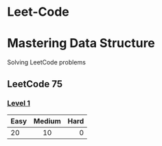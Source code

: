 # Leet-Code

# Mastering Data Structure

Solving LeetCode problems 

##  LeetCode 75 

###  [Level 1](https://github.com/from-iqwerty-import-IQ/Leet-Code/blob/main/LeetCode%2075/Level%201.md)
| Easy| Medium| Hard|
|--------------|:-----:|-----------:|
| 20| 10| 0|
